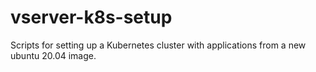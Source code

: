 # vserver-k8s-setup
Scripts for setting up a Kubernetes cluster with applications from a new ubuntu 20.04 image.
